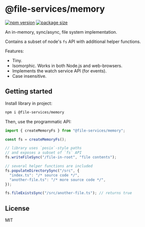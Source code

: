 # @file-services/memory

[![npm version](https://img.shields.io/npm/v/@file-services/memory.svg)](https://www.npmjs.com/package/@file-services/memory)
[![package size](https://img.shields.io/bundlephobia/minzip/@file-services/memory)](https://bundlephobia.com/result?p=@file-services/memory)

An in-memory, sync/async, file system implementation.

Contains a subset of node's `fs` API with additional helper functions.

Features:

- Tiny.
- Isomorphic. Works in both Node.js and web-browsers.
- Implements the watch service API (for events).
- Case insensitive.

## Getting started

Install library in project:

```sh
npm i @file-services/memory
```

Then, use the programmatic API:

```ts
import { createMemoryFs } from "@file-services/memory";

const fs = createMemoryFs();

// library uses `posix`-style paths
// and exposes a subset of `fs` API
fs.writeFileSync("/file-in-root", "file contents");

// several helper functions are included
fs.populateDirectorySync("/src", {
  "index.ts": "/* source code */",
  "another-file.ts": "/* more source code */",
});

fs.fileExistsSync("/src/another-file.ts"); // returns true
```

## License

MIT
